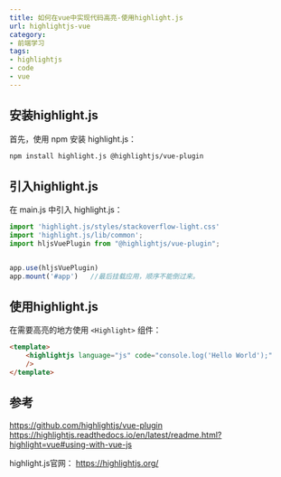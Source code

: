 ```yaml
---
title: 如何在vue中实现代码高亮-使用highlight.js
url: highlightjs-vue
category:
- 前端学习
tags:
- highlightjs
- code
- vue
---
```


## 安装highlight.js
首先，使用 npm 安装 highlight.js：
```bash
npm install highlight.js @highlightjs/vue-plugin
```

## 引入highlight.js
在 main.js 中引入 highlight.js：
```javascript
import 'highlight.js/styles/stackoverflow-light.css'
import 'highlight.js/lib/common';
import hljsVuePlugin from "@highlightjs/vue-plugin";


app.use(hljsVuePlugin)
app.mount('#app')   //最后挂载应用，顺序不能倒过来。
```

## 使用highlight.js
在需要高亮的地方使用 `<Highlight>` 组件：
```html
<template>
    <highlightjs language="js" code="console.log('Hello World');"
    />
</template>
```

## 参考
https://github.com/highlightjs/vue-plugin
https://highlightjs.readthedocs.io/en/latest/readme.html?highlight=vue#using-with-vue-js

highlight.js官网：
https://highlightjs.org/